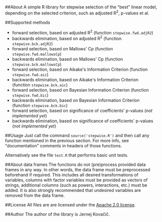 ##About
A simple R library for stepwise selection of the "best" linear model,
depending on the selected criterion, such as adjusted R<sup>2</sup>,
p-values et al.

##Supported methods
* forward selection, based on adjusted R<sup>2</sup> (function `stepwise.fwd.adjR2`)
* backwards elimination, based on adjusted R<sup>2</sup> (function `stepwise.bck.adjR2`)
* forward selection, based on Mallows' Cp (function `stepwise.fwd.mallowsCp`)
* backwards elimination, based on Mallows' Cp (function `stepwise.bck.mallowsCp`)
* forward selection, based on Aikake's Information Criterion (function `stepwise.fwd.aic`)
* backwards elimination, based on Aikake's Information Criterion (function `stepwise.bck.aic`)
* forward selection, based on Bayesian Information Criterion (function `stepwise.fwd.bic`)
* backwards elimination, based on Bayesian Information Criterion (function `stepwise.bck.bic`)
* forward selection, based on significance of coefficients' p-values (_not implemented yet_)
* backwards elimination, based on significance of coefficients' p-values (_not implemented yet_)

##Usage
Just call the command `source('stepwise.R')` and then call any function
mentioned in the previous section. For more info, see "documentation"
comments in headers of those functions.

Alternatively see the file `test.R` that performs basic unit tests.

##About data frames
The functions do not (pre)process provided data frames in any way. In other
words, the data frame must be preprocessed beforehand if required. This
includes all desired transformations of variables, columns with factor
variables must be provided as vectors of strings, additional columns (such
as powers, interactions, etc.) must be added. It is also strongly recommended
that undesired variables are removed from the data frame.

##License
All files are are licensed
under the [Apache 2.0 license](http://www.apache.org/licenses/LICENSE-2.0).

##Author
The author of the library is Jernej Kova&#x010d;i&#x010d;.
